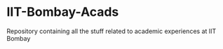 # IIT-Bombay-Acads
Repository containing all the stuff related to academic experiences at IIT Bombay 
